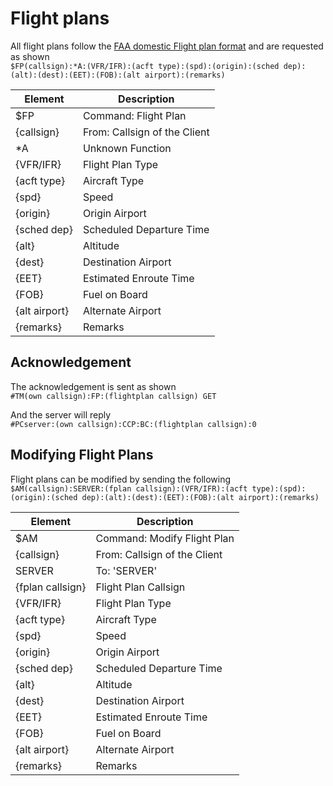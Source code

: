 # Flight plans
All flight plans follow the 
[FAA domestic Flight plan format](https://www.faa.gov/documentLibrary/media/Form/FAA_Form_7233-1_7_31_17.pdf) and are requested as shown \
`$FP(callsign):*A:(VFR/IFR):(acft type):(spd):(origin):(sched dep):(alt):(dest):(EET):(FOB):(alt airport):(remarks)`

| Element       | Description                   |
| -------       | -----------                   |
| $FP           | Command: Flight Plan          |
| {callsign}    | From: Callsign of the Client  |
| *A            | Unknown Function              |
| {VFR/IFR}     | Flight Plan Type              |
| {acft type}   | Aircraft Type                 |
| {spd}         | Speed                         |
| {origin}      | Origin Airport                |
| {sched dep}   | Scheduled Departure Time      |
| {alt}         | Altitude                      |
| {dest}        | Destination Airport           |
| {EET}         | Estimated Enroute Time        |
| {FOB}         | Fuel on Board                 |
| {alt airport} | Alternate Airport             |
| {remarks}     | Remarks                       |

## Acknowledgement
The acknowledgement is sent as shown \
`#TM(own callsign):FP:(flightplan callsign) GET`

And the server will reply\
`#PCserver:(own callsign):CCP:BC:(flightplan callsign):0`

## Modifying Flight Plans
Flight plans can be modified by sending the following \
`$AM(callsign):SERVER:(fplan callsign):(VFR/IFR):(acft type):(spd):(origin):(sched dep):(alt):(dest):(EET):(FOB):(alt airport):(remarks)`

| Element           | Description                   |
| -------           | -----------                   |
| $AM               | Command: Modify Flight Plan   |
| {callsign}        | From: Callsign of the Client  |
| SERVER            | To: 'SERVER'                  |
| {fplan callsign}  | Flight Plan Callsign          |
| {VFR/IFR}         | Flight Plan Type              |
| {acft type}       | Aircraft Type                 |
| {spd}             | Speed                         |
| {origin}          | Origin Airport                |
| {sched dep}       | Scheduled Departure Time      |
| {alt}             | Altitude                      |
| {dest}            | Destination Airport           |
| {EET}             | Estimated Enroute Time        |
| {FOB}             | Fuel on Board                 |
| {alt airport}     | Alternate Airport             |
| {remarks}         | Remarks                       |